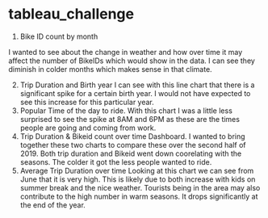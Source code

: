 # tableau_challenge
1. Bike ID count by month

I wanted to see about the change in weather and how over time it may affect the number of BikeIDs which would show in the data. 
I can see they diminish in colder months which makes sense in that climate. 

2. Trip Duration and Birth year
I can see with this line chart that there is a significant spike for a certain birth year. I would not have expected to see this increase for this particular year.
3. Popular Time of the day to ride.
With this chart I was a little less surprised to see the spike at 8AM and 6PM as these are the times people are going and coming from work. 
4. Trip Duration & Bikeid count over time Dashboard.
I wanted to bring together these two charts to compare these over the second half of 2019. Both trip duration and Bikeid went down coorelating with the seasons. The colder it got the less people wanted to ride. 
5. Average Trip Duration over time
Looking at this chart we can see from June that it is very high. This is likely due to both increase with kids on summer break and the nice weather. Tourists being in the area may also contribute to the high number in warm seasons. It drops significantly at the end of the year. 
